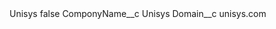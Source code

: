 <?xml version="1.0" encoding="UTF-8"?>
<CustomMetadata xmlns="http://soap.sforce.com/2006/04/metadata" xmlns:xsi="http://www.w3.org/2001/XMLSchema-instance" xmlns:xsd="http://www.w3.org/2001/XMLSchema">
    <label>Unisys</label>
    <protected>false</protected>
    <values>
        <field>ComponyName__c</field>
        <value xsi:type="xsd:string">Unisys</value>
    </values>
    <values>
        <field>Domain__c</field>
        <value xsi:type="xsd:string">unisys.com</value>
    </values>
</CustomMetadata>
